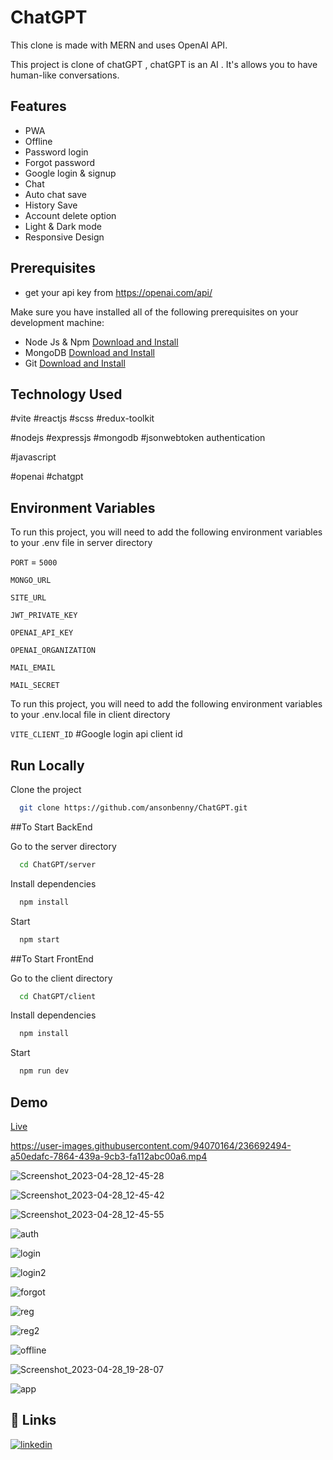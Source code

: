 # ChatGPT
This clone is made with MERN and uses OpenAI API.

This project is clone of chatGPT , chatGPT is an AI . It's allows you to have human-like conversations.

## Features

- PWA
- Offline
- Password login
- Forgot password
- Google login & signup
- Chat 
- Auto chat save
- History Save
- Account delete option
- Light & Dark mode
- Responsive Design

## Prerequisites

- get your api key from https://openai.com/api/

Make sure you have installed all of the following prerequisites on your development machine:

- Node Js & Npm [Download and Install](https://nodejs.org/en)
- MongoDB [Download and Install](https://www.mongodb.com/docs/manual/installation/)
- Git [Download and Install](https://git-scm.com/downloads)

## Technology Used

#vite #reactjs #scss #redux-toolkit

#nodejs #expressjs #mongodb #jsonwebtoken authentication 

#javascript

#openai #chatgpt

## Environment Variables

To run this project, you will need to add the following environment variables to your .env file in server directory

`PORT` = `5000`

`MONGO_URL`

`SITE_URL`

`JWT_PRIVATE_KEY`

`OPENAI_API_KEY`

`OPENAI_ORGANIZATION`

`MAIL_EMAIL`

`MAIL_SECRET`

To run this project, you will need to add the following environment variables to your .env.local file in client directory

`VITE_CLIENT_ID` #Google login api client id

## Run Locally

Clone the project

```bash
  git clone https://github.com/ansonbenny/ChatGPT.git
```

##To Start BackEnd

Go to the server directory

```bash
  cd ChatGPT/server
```

Install dependencies

```bash
  npm install
```

Start

```bash
  npm start
```

##To Start FrontEnd

Go to the client directory

```bash
  cd ChatGPT/client
```

Install dependencies

```bash
  npm install
```

Start

```bash
  npm run dev
```


## Demo

[Live](https://chatgpt-8z57.onrender.com)

https://user-images.githubusercontent.com/94070164/236692494-a50edafc-7864-439a-9cb3-fa112abc00a6.mp4

![Screenshot_2023-04-28_12-45-28](https://user-images.githubusercontent.com/94070164/236693044-a4884b84-a058-46ba-ae50-0f9b50f92f02.png)

![Screenshot_2023-04-28_12-45-42](https://user-images.githubusercontent.com/94070164/236693067-fdf687ce-fafc-495b-9b1e-ad19ae18a339.png)

![Screenshot_2023-04-28_12-45-55](https://user-images.githubusercontent.com/94070164/236693075-429a387d-91d8-495a-afe4-84201ad43ef2.png)

![auth](https://user-images.githubusercontent.com/94070164/236693311-13089e93-3b50-4187-8203-b122a7016b71.png)

![login](https://user-images.githubusercontent.com/94070164/236693346-08e08ae2-c265-4743-b9f6-e4899c4168bb.png)

![login2](https://user-images.githubusercontent.com/94070164/236693355-f976a480-8a98-4b2b-92d0-542bdd03957c.png)

![forgot](https://user-images.githubusercontent.com/94070164/236693362-ceff0f29-d7bd-4787-9445-df65b00650ff.png)

![reg](https://user-images.githubusercontent.com/94070164/236693371-97fe8ed6-f33b-4f4e-a195-8ef4d0f8b78f.png)

![reg2](https://user-images.githubusercontent.com/94070164/236693378-dba41424-ca47-4b57-861f-508d8c3b8f5b.png)

![offline](https://user-images.githubusercontent.com/94070164/236693384-d3c86f92-b773-46e4-823c-79c26004737d.png)

![Screenshot_2023-04-28_19-28-07](https://user-images.githubusercontent.com/94070164/236693084-8e6df9e7-9e12-427d-a63f-1123145e50f8.png)

![app](https://user-images.githubusercontent.com/94070164/236693396-32687dc4-cf32-45a8-8e93-5a1e9fefa1c1.png)



## 🔗 Links
[![linkedin](https://img.shields.io/badge/linkedin-0A66C2?style=for-the-badge&logo=linkedin&logoColor=white)](https://www.linkedin.com/in/anson-benny-502961238/)
